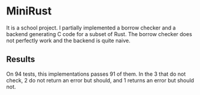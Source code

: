 # MiniRust

It is a school project. I partially implemented a borrow checker and a backend generating
C code for a subset of Rust. The borrow checker does not perfectly work and the backend is
quite naive.

## Results

On 94 tests, this implementations passes 91 of them. In the 3 that do not check, 2 do
not return an error but should, and 1 returns an error but should not.
